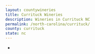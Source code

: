 ```yaml
---
layout: countywineries
title: Currituck Wineries
description: Wineries in Currituck NC
permalink: /north-carolina/currituck/
county: currituck
state: nc
---
```

-
